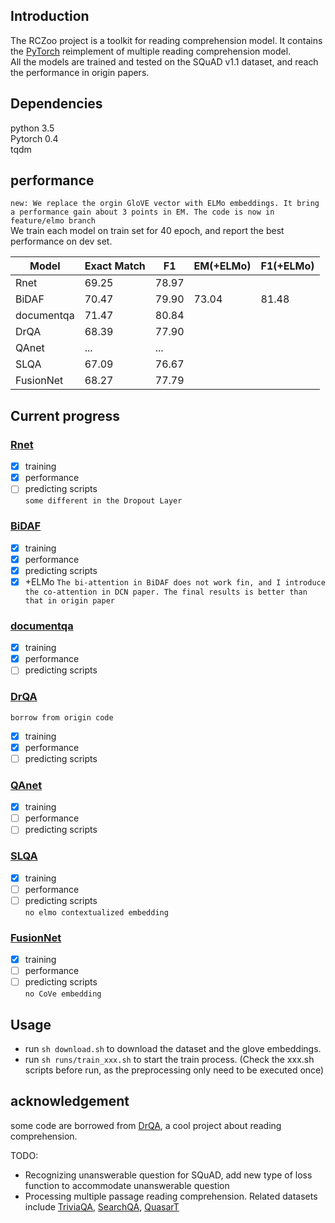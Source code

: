 
## Introduction
The RCZoo project is a toolkit for reading comprehension model. It contains the [PyTorch](https://pytorch.org/) reimplement of multiple reading comprehension model.  
All the models are trained and tested on the SQuAD v1.1 dataset, and reach the performance in origin papers.  

## Dependencies
python 3.5  
Pytorch 0.4  
tqdm  


## performance

`new: We replace the orgin GloVE vector with ELMo embeddings. It bring a performance gain about 3 points in EM. The code is now in feature/elmo branch`  
We train each model on train set for 40 epoch, and report the best performance on dev set.  

Model | Exact Match | F1 | EM(+ELMo) | F1(+ELMo)
---- | --- | --- | --- | --- 
Rnet | 69.25 | 78.97 |
BiDAF | 70.47 | 79.90 | 73.04 | 81.48
documentqa | 71.47 | 80.84 | 
DrQA | 68.39 | 77.90 |
QAnet | ... | ... |
SLQA | 67.09 | 76.67 | 
FusionNet | 68.27 | 77.79 |  


## Current progress
### [Rnet](https://www.microsoft.com/en-us/research/wp-content/uploads/2017/05/r-net.pdf)
- [x] training
- [x] performance
- [ ] predicting scripts  
`some different in the Dropout Layer`
### [BiDAF](https://arxiv.org/abs/1611.01603)
- [x] training
- [x] performance
- [x] predicting scripts  
- [x] +ELMo
`The bi-attention in BiDAF does not work fin, and I introduce the co-attention in DCN paper. The final results is better than that in origin paper`
### [documentqa](https://arxiv.org/abs/1710.10723)
- [x] training
- [x] performance
- [ ] predicting scripts
### [DrQA](https://arxiv.org/abs/1704.00051)
`borrow from origin code`
- [x] training
- [x] performance
- [ ] predicting scripts
### [QAnet](https://arxiv.org/abs/1804.09541)
- [x] training
- [ ] performance
- [ ] predicting scripts
### [SLQA](http://aclweb.org/anthology/P18-1158)
- [x] training
- [ ] performance
- [ ] predicting scripts   
`no elmo contextualized embedding`
### [FusionNet](https://openreview.net/forum?id=BJIgi_eCZ&noteId=BJIgi_eCZ)
- [x] training
- [ ] performance
- [ ] predicting scripts   
`no CoVe embedding`
## Usage
 - run `sh download.sh` to download the dataset and the glove embeddings. 
 - run `sh runs/train_xxx.sh` to start the train process. (Check the xxx.sh scripts before run, as the preprocessing only need to be executed once)
 
 ## acknowledgement
  some code are borrowed from [DrQA](https://github.com/facebookresearch/DrQA.git), a cool project about reading comprehension.  
 
TODO:  
 - Recognizing unanswerable question for SQuAD, add new type of loss function to accommodate unanswerable question  
 - Processing multiple passage reading comprehension. Related datasets include [TriviaQA](http://nlp.cs.washington.edu/triviaqa/), [SearchQA](https://arxiv.org/abs/1704.05179), [QuasarT](https://arxiv.org/abs/1707.03904)

